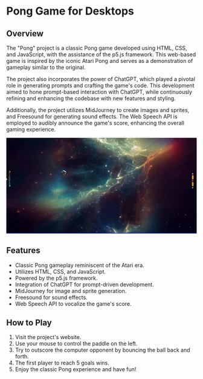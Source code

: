 # Pong Game for Desktops

## Overview

The "Pong" project is a classic Pong game developed using HTML, CSS, and JavaScript, with the assistance of the p5.js framework. This web-based game is inspired by the iconic Atari Pong and serves as a demonstration of gameplay similar to the original.

The project also incorporates the power of ChatGPT, which played a pivotal role in generating prompts and crafting the game's code. This development aimed to hone prompt-based interaction with ChatGPT, while continuously refining and enhancing the codebase with new features and styling.

Additionally, the project utilizes MidJourney to create images and sprites, and Freesound for generating sound effects. The Web Speech API is employed to audibly announce the game's score, enhancing the overall gaming experience.

![display web](./imgs/ezgif.com-crop%20(4).gif)

## Features

- Classic Pong gameplay reminiscent of the Atari era.
- Utilizes HTML, CSS, and JavaScript.
- Powered by the p5.js framework.
- Integration of ChatGPT for prompt-driven development.
- MidJourney for image and sprite generation.
- Freesound for sound effects.
- Web Speech API to vocalize the game's score.

## How to Play

1. Visit the project's website.
2. Use your mouse to control the paddle on the left.
3. Try to outscore the computer opponent by bouncing the ball back and forth.
4. The first player to reach 5 goals wins.
5. Enjoy the classic Pong experience and have fun!


